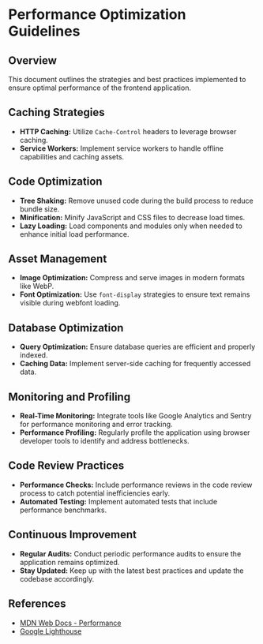 # Performance Optimization Guidelines

## Overview

This document outlines the strategies and best practices implemented to ensure optimal performance of the frontend application.

## Caching Strategies

- **HTTP Caching:** Utilize `Cache-Control` headers to leverage browser caching.
- **Service Workers:** Implement service workers to handle offline capabilities and caching assets.

## Code Optimization

- **Tree Shaking:** Remove unused code during the build process to reduce bundle size.
- **Minification:** Minify JavaScript and CSS files to decrease load times.
- **Lazy Loading:** Load components and modules only when needed to enhance initial load performance.

## Asset Management

- **Image Optimization:** Compress and serve images in modern formats like WebP.
- **Font Optimization:** Use `font-display` strategies to ensure text remains visible during webfont loading.

## Database Optimization

- **Query Optimization:** Ensure database queries are efficient and properly indexed.
- **Caching Data:** Implement server-side caching for frequently accessed data.

## Monitoring and Profiling

- **Real-Time Monitoring:** Integrate tools like Google Analytics and Sentry for performance monitoring and error tracking.
- **Performance Profiling:** Regularly profile the application using browser developer tools to identify and address bottlenecks.

## Code Review Practices

- **Performance Checks:** Include performance reviews in the code review process to catch potential inefficiencies early.
- **Automated Testing:** Implement automated tests that include performance benchmarks.

## Continuous Improvement

- **Regular Audits:** Conduct periodic performance audits to ensure the application remains optimized.
- **Stay Updated:** Keep up with the latest best practices and update the codebase accordingly.

## References

- [MDN Web Docs - Performance](https://developer.mozilla.org/en-US/docs/Web/Performance)
- [Google Lighthouse](https://developers.google.com/web/tools/lighthouse) 
